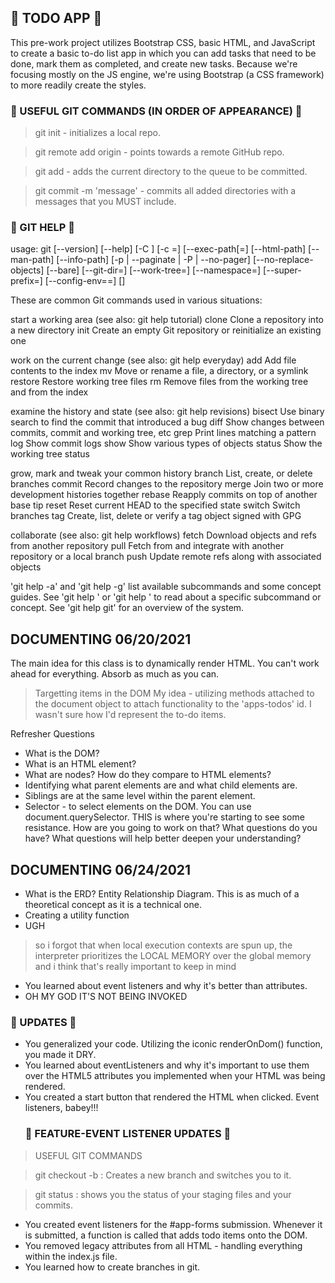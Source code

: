  ##  🌸 TODO APP  🌸 
 This pre-work project utilizes Bootstrap CSS, basic HTML, and JavaScript to create a basic to-do list app in which you can add tasks that need to be done, mark them as completed, and create new tasks. Because we're focusing mostly on the JS engine, we're using Bootstrap (a CSS framework) to more readily create the styles. 

 ### 🌸 USEFUL GIT COMMANDS (IN ORDER OF APPEARANCE) 🌸
 > git init - initializes a local repo. 

 > git remote add origin <link to remote repo>  - points towards a remote GitHub repo. 

 > git add - adds the current directory to the queue to be committed.

 > git commit -m 'message' - commits all added directories with a messages that you MUST include. 

 ### 🌸 GIT HELP 🌸
 usage: git [--version] [--help] [-C <path>] [-c <name>=<value>]
           [--exec-path[=<path>] [--html-path] [--man-path] [--info-path]
           [-p | --paginate | -P | --no-pager] [--no-replace-objects] [--bare]
           [--git-dir=<path>] [--work-tree=<path>] [--namespace=<name>]
           [--super-prefix=<path>] [--config-env=<name>=<envvar>]
           <command> [<args>]

These are common Git commands used in various situations:

start a working area (see also: git help tutorial)
   clone     Clone a repository into a new directory
   init      Create an empty Git repository or reinitialize an existing one

work on the current change (see also: git help everyday)
   add       Add file contents to the index
   mv        Move or rename a file, a directory, or a symlink
   restore   Restore working tree files
   rm        Remove files from the working tree and from the index

examine the history and state (see also: git help revisions)
   bisect    Use binary search to find the commit that introduced a bug
   diff      Show changes between commits, commit and working tree, etc
   grep      Print lines matching a pattern
   log       Show commit logs
   show      Show various types of objects
   status    Show the working tree status

grow, mark and tweak your common history
   branch    List, create, or delete branches
   commit    Record changes to the repository
   merge     Join two or more development histories together
   rebase    Reapply commits on top of another base tip
   reset     Reset current HEAD to the specified state
   switch    Switch branches
   tag       Create, list, delete or verify a tag object signed with GPG

collaborate (see also: git help workflows)
   fetch     Download objects and refs from another repository
   pull      Fetch from and integrate with another repository or a local branch
   push      Update remote refs along with associated objects

'git help -a' and 'git help -g' list available subcommands and some
concept guides. See 'git help <command>' or 'git help <concept>'
to read about a specific subcommand or concept.
See 'git help git' for an overview of the system.

## DOCUMENTING 06/20/2021
The main idea for this class is to dynamically render HTML. You can't work ahead for everything. Absorb as much as you can. 

> Targetting items in the DOM
My idea - utilizing methods attached to the document object to attach functionality to the 'apps-todos' id. I wasn't sure how I'd represent the to-do items. 

Refresher Questions 
- What is the DOM? 
- What is an HTML element? 
- What are nodes? How do they compare to HTML elements? 
- Identifying what parent elements are and what child elements are. 
- Siblings are at the same level within the parent element. 
- Selector - to select elements on the DOM. You can use document.querySelector.
THIS is where you're starting to see some resistance. How are you going to work on that? 
What questions do you have? What questions will help better deepen your understanding?

## DOCUMENTING 06/24/2021
- What is the ERD? Entity Relationship Diagram. This is as much of a theoretical concept as it is a technical one. 
- Creating a utility function 
- UGH 
> so i forgot that when local execution contexts are spun up, the interpreter prioritizes the LOCAL MEMORY over the global memory and i think that's really important to keep in mind
 - You learned about event listeners and why it's better than attributes. 
 - OH MY GOD IT'S NOT BEING INVOKED
  ### 🌸 UPDATES 🌸
  - You generalized your code. Utilizing the iconic renderOnDom() function, you made it DRY. 
  - You learned about eventListeners and why it's important to use them over the HTML5 attributes you implemented when your HTML was being rendered.
- You created a start button that rendered the HTML when clicked. Event listeners, babey!!!
  ### 🌸 FEATURE-EVENT LISTENER UPDATES 🌸
> USEFUL GIT COMMANDS 

> git checkout -b : Creates a new branch and switches you to it. 

> git status : shows you the status of your staging files and your commits.

- You created event listeners for the #app-forms submission. Whenever it is submitted, a function is called that adds todo items onto the DOM. 
- You removed legacy attributes from all HTML - handling everything within the index.js file.
- You learned how to create branches in git. 